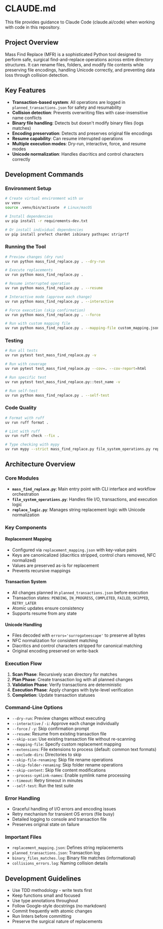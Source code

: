 # CLAUDE.md

This file provides guidance to Claude Code (claude.ai/code) when working with code in this repository.

## Project Overview

Mass Find Replace (MFR) is a sophisticated Python tool designed to perform safe, surgical find-and-replace operations across entire directory structures. It can rename files, folders, and modify file contents while preserving file encodings, handling Unicode correctly, and preventing data loss through collision detection.

## Key Features
- **Transaction-based system**: All operations are logged in `planned_transactions.json` for safety and resumability
- **Collision detection**: Prevents overwriting files with case-insensitive name conflicts
- **Binary file handling**: Detects but doesn't modify binary files (logs matches)
- **Encoding preservation**: Detects and preserves original file encodings
- **Resume capability**: Can resume interrupted operations
- **Multiple execution modes**: Dry-run, interactive, force, and resume modes
- **Unicode normalization**: Handles diacritics and control characters correctly

## Development Commands

### Environment Setup
```bash
# Create virtual environment with uv
uv venv
source .venv/bin/activate  # Linux/macOS

# Install dependencies
uv pip install -r requirements-dev.txt

# Or install individual dependencies
uv pip install prefect chardet isbinary pathspec striprtf
```

### Running the Tool

```bash
# Preview changes (dry run)
uv run python mass_find_replace.py . --dry-run

# Execute replacements
uv run python mass_find_replace.py .

# Resume interrupted operation
uv run python mass_find_replace.py . --resume

# Interactive mode (approve each change)
uv run python mass_find_replace.py . --interactive

# Force execution (skip confirmation)
uv run python mass_find_replace.py . --force

# Run with custom mapping file
uv run python mass_find_replace.py . --mapping-file custom_mapping.json
```

### Testing
```bash
# Run all tests
uv run pytest test_mass_find_replace.py -v

# Run with coverage
uv run pytest test_mass_find_replace.py --cov=. --cov-report=html

# Run specific test
uv run pytest test_mass_find_replace.py::test_name -v

# Run self-test
uv run python mass_find_replace.py . --self-test
```

### Code Quality
```bash
# Format with ruff
uv run ruff format .

# Lint with ruff
uv run ruff check --fix .

# Type checking with mypy
uv run mypy --strict mass_find_replace.py file_system_operations.py replace_logic.py
```

## Architecture Overview

### Core Modules
- **`mass_find_replace.py`**: Main entry point with CLI interface and workflow orchestration
- **`file_system_operations.py`**: Handles file I/O, transactions, and execution logic
- **`replace_logic.py`**: Manages string replacement logic with Unicode normalization

### Key Components

#### Replacement Mapping
- Configured via `replacement_mapping.json` with key-value pairs
- Keys are canonicalized (diacritics stripped, control chars removed, NFC normalized)
- Values are preserved as-is for replacement
- Prevents recursive mappings

#### Transaction System
- All changes planned in `planned_transactions.json` before execution
- Transaction states: `PENDING`, `IN_PROGRESS`, `COMPLETED`, `FAILED`, `SKIPPED`, `RETRY_LATER`
- Atomic updates ensure consistency
- Supports resume from any state

#### Unicode Handling
- Files decoded with `errors='surrogateescape'` to preserve all bytes
- NFC normalization for consistent matching
- Diacritics and control characters stripped for canonical matching
- Original encoding preserved on write-back

### Execution Flow
1. **Scan Phase**: Recursively scan directory for matches
2. **Plan Phase**: Create transaction log with all planned changes
3. **Validation Phase**: Verify transactions are deterministic
4. **Execution Phase**: Apply changes with byte-level verification
5. **Completion**: Update transaction statuses

### Command-Line Options
- `--dry-run`: Preview changes without executing
- `--interactive` / `-i`: Approve each change individually
- `--force` / `-y`: Skip confirmation prompt
- `--resume`: Resume from existing transaction file
- `--skip-scan`: Use existing transaction file without re-scanning
- `--mapping-file`: Specify custom replacement mapping
- `--extensions`: File extensions to process (default: common text formats)
- `--exclude-dirs`: Directories to skip
- `--skip-file-renaming`: Skip file rename operations
- `--skip-folder-renaming`: Skip folder rename operations
- `--skip-content`: Skip file content modifications
- `--process-symlink-names`: Enable symlink name processing
- `--timeout`: Retry timeout in minutes
- `--self-test`: Run the test suite

### Error Handling
- Graceful handling of I/O errors and encoding issues
- Retry mechanism for transient OS errors (file busy)
- Detailed logging to console and transaction file
- Preserves original state on failure

### Important Files
- `replacement_mapping.json`: Defines string replacements
- `planned_transactions.json`: Transaction log
- `binary_files_matches.log`: Binary file matches (informational)
- `collisions_errors.log`: Naming collision details

## Development Guidelines

- Use TDD methodology - write tests first
- Keep functions small and focused
- Use type annotations throughout
- Follow Google-style docstrings (no markdown)
- Commit frequently with atomic changes
- Run linters before committing
- Preserve the surgical nature of replacements